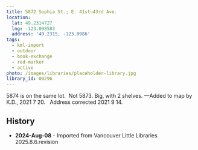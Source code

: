 ```yaml
---
title: 5872 Sophia St.; E. 41st—43rd Ave.
location:
  lat: 49.2314727
  lng: -123.098583
  address: '49.2315, -123.0986'
tags:
  - kml-import
  - outdoor
  - book-exchange
  - red-marker
  - active
photo: /images/libraries/placeholder-library.jpg
library_id: 00296
---
```

5874 is on the same lot.  Not 5873.
Big, with 2 shelves.
—Added to map by K.D., 2021 7 20.  
Address corrected 2021 9 14.

## History
- **2024-Aug-08** - Imported from Vancouver Little Libraries 2025.8.6.revision
